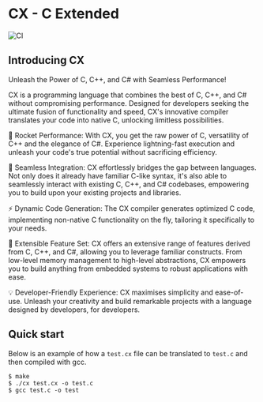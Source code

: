 # CX - C Extended

![CI](https://github.com/doleckijakub/cx/actions/workflows/build.yml/badge.svg)

## Introducing CX

Unleash the Power of C, C++, and C# with Seamless Performance!

CX is a programming language that combines the best of C, C++, and C# without compromising performance. Designed for developers seeking the ultimate fusion of functionality and speed, CX's innovative compiler translates your code into native C, unlocking limitless possibilities.

🚀 Rocket Performance: With CX, you get the raw power of C, versatility of C++ and the elegance of C#. Experience lightning-fast execution and unleash your code's true potential without sacrificing efficiency.

🎯 Seamless Integration: CX effortlessly bridges the gap between languages. Not only does it already have familiar C-like syntax, it's also able to seamlessly interact with existing C, C++, and C# codebases, empowering you to build upon your existing projects and libraries.

⚡️ Dynamic Code Generation: The CX compiler generates optimized C code, implementing non-native C functionality on the fly, tailoring it specifically to your needs.

🧩 Extensible Feature Set: CX offers an extensive range of features derived from C, C++, and C#, allowing you to leverage familiar constructs. From low-level memory management to high-level abstractions, CX empowers you to build anything from embedded systems to robust applications with ease.

💡 Developer-Friendly Experience: CX maximises simplicity and ease-of-use. Unleash your creativity and build remarkable projects with a language designed by developers, for developers.

## Quick start

Below is an example of how a `test.cx` file can be translated to `test.c` and then compiled with gcc.

```console
$ make
$ ./cx test.cx -o test.c
$ gcc test.c -o test
```

<!-- ## Implemented features


- [ ] self hosting
- [ ] default function parameters
- [ ] try/catch statements
- [ ] compile-time calculations
- [ ] templates
- [ ] garbade collenction
- [ ] OOP
- [ ] variadics
- [ ] all in one build system
 -->
